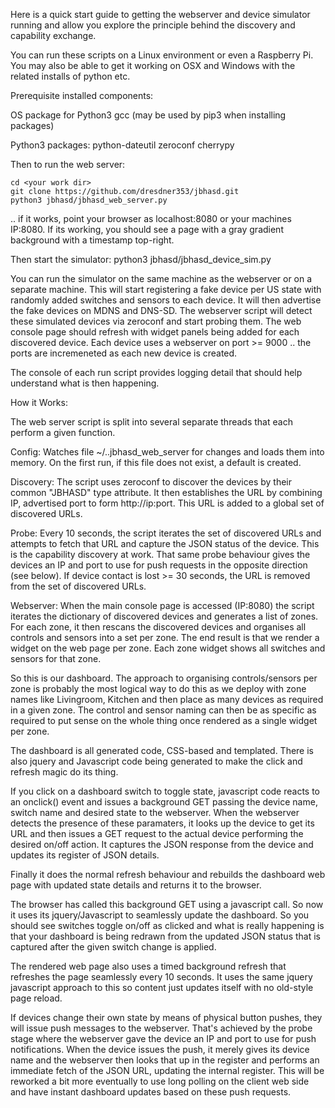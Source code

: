 Here is a quick start guide to getting the webserver and device simulator running and allow you 
explore the principle behind the discovery and capability exchange.

You can run these scripts on a Linux environment or even a Raspberry Pi. You may also be able 
to get it working on OSX and Windows with the related installs of python etc. 

Prerequisite installed components:

OS package for Python3
gcc (may be used by pip3 when installing packages)

Python3 packages:
python-dateutil
zeroconf
cherrypy

Then to run the web server:
```
cd <your work dir>
git clone https://github.com/dresdner353/jbhasd.git
python3 jbhasd/jbhasd_web_server.py
```

.. if it works, point your browser as localhost:8080 or your machines IP:8080. If its working, 
you should see a page with a gray gradient background with a timestamp top-right.

Then start the simulator:
python3 jbhasd/jbhasd_device_sim.py

You can run the simulator on the same machine as the webserver or on a separate machine. This will 
start registering a fake device per US state with randomly added switches and sensors to each device.
It will then advertise the fake devices on MDNS and DNS-SD. The webserver script will detect these simulated devices via zeroconf and start probing them. The web console page should refresh with 
widget panels being added for each discovered device. Each device uses a webserver on 
port >= 9000 .. the ports are incremeneted as each new device is created. 

The console of each run script provides logging detail that should help understand 
what is then happening. 

How it Works:

The web server script is split into several separate threads that each perform a given function. 

Config:
Watches file ~/..jbhasd_web_server for changes and loads them into memory.
On the first run, if this file does not exist, a default is created. 

Discovery:
The script uses zeroconf to discover the devices by their common "JBHASD" type attribute. 
It then establishes the URL by combining IP, advertised port to form http://ip:port. 
This URL is added to a global set of discovered URLs.

Probe:
Every 10 seconds, the script iterates the set of discovered URLs and attempts to fetch that URL 
and capture the JSON status of the device. This is the capability discovery at work. That same probe 
behaviour gives the devices an IP and port to use for push requests in the opposite direction (see below).
If device contact is lost >= 30 seconds, the URL is removed from the set of discovered URLs.

Webserver:
When the main console page is accessed (IP:8080) the script iterates the dictionary of discovered 
devices and generates a list of zones. For each zone, it then rescans the discovered devices
and organises all controls and sensors into a set per zone. The end result is that we 
render a widget on the web page per zone. Each zone widget shows all switches and sensors for that 
zone. 

So this is our dashboard. The approach to organising controls/sensors 
per zone is probably the most logical way to do this as we deploy with zone names like 
Livingroom, Kitchen and then place as many devices as required in a given zone. The control 
and sensor naming can then be as specific as required to put sense on the whole thing once
rendered as a single widget per zone.

The dashboard is all generated code, CSS-based and templated. There is also jquery and 
Javascript code being generated to make the click and refresh magic do its thing.

If you click on a dashboard switch to toggle state, javascript code reacts to an onclick() 
event and issues a background GET passing the device name, switch name and desired state 
to the webserver. When the webserver detects the presence of these paramaters, it looks up 
the device to get its URL and then issues a GET request to the actual device performing the 
desired on/off action. It captures the JSON response from the device and updates its register 
of JSON details. 

Finally it does the normal refresh behaviour and rebuilds the dashboard web page with updated 
state details and returns it to the browser. 

The browser has called this background GET using a javascript call. So now it uses its 
jquery/Javascript to seamlessly update the dashboard. So you should see switches toggle on/off 
as clicked and what is really happening is that your dashboard is being redrawn from the 
updated JSON status that is captured after the given switch change is applied.

The rendered web page also uses a timed background refresh that refreshes the page seamlessly
every 10 seconds. It uses the same jquery javascript approach to this so content just 
updates itself with no old-style page reload.

If devices change their own state by means of physical button pushes, they will issue push messages 
to the webserver. That's achieved by the probe stage where the webserver gave the device an IP and 
port to use for push notifications. When the device issues the push, it merely gives its device 
name and the webserver then looks that up in the register and performs an immediate fetch of 
the JSON URL, updating the internal register. This will be reworked a bit more eventually to use 
long polling on the client web side and have instant dashboard updates based on these push requests.


